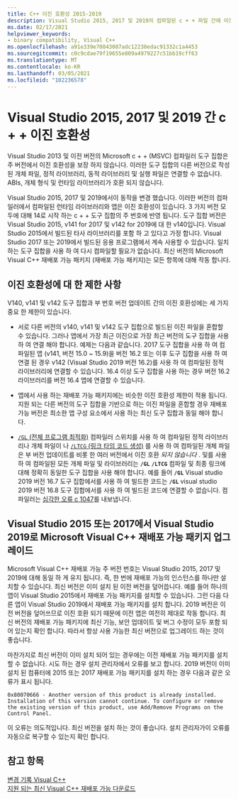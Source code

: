 ```yaml
---
title: C++ 이진 호환성 2015-2019
description: Visual Studio 2015, 2017 및 2019의 컴파일된 c + + 파일 간에 이진 호환성이 작동 하는 방식을 설명 합니다. 하나의 Microsoft Visual C++ 재배포 가능 패키지는 세 가지 버전 모두에 대해 작동 합니다.
ms.date: 02/17/2021
helpviewer_keywords:
- binary compatibility, Visual C++
ms.openlocfilehash: a91e339e70843087adc12238edac91332c1a4453
ms.sourcegitcommit: c0c9cdae79f19655e809a4979227c51bb19cff63
ms.translationtype: MT
ms.contentlocale: ko-KR
ms.lasthandoff: 03/05/2021
ms.locfileid: "102236578"
---
```

# <a name="c-binary-compatibility-between-visual-studio-2015-2017-and-2019"></a>Visual Studio 2015, 2017 및 2019 간 c + + 이진 호환성

Visual Studio 2013 및 이전 버전의 Microsoft c + + (MSVC) 컴파일러 도구 집합은 주 버전에서 이진 호환성을 보장 하지 않습니다. 이러한 도구 집합의 다른 버전으로 작성 된 개체 파일, 정적 라이브러리, 동적 라이브러리 및 실행 파일은 연결할 수 없습니다. ABIs, 개체 형식 및 런타임 라이브러리가 호환 되지 않습니다.

Visual Studio 2015, 2017 및 2019에서이 동작을 변경 했습니다. 이러한 버전의 컴파일러에서 컴파일된 런타임 라이브러리와 앱은 이진 호환성이 있습니다. 3 가지 버전 모두에 대해 14로 시작 하는 c + + 도구 집합의 주 번호에 반영 됩니다. 도구 집합 버전은 Visual Studio 2015, v141 for 2017 및 v142 for 2019에 대 한 v140입니다. Visual Studio 2015에서 빌드된 타사 라이브러리를 포함 하 고 있다고 가정 합니다. Visual Studio 2017 또는 2019에서 빌드된 응용 프로그램에서 계속 사용할 수 있습니다. 일치 하는 도구 집합을 사용 하 여 다시 컴파일할 필요가 없습니다. 최신 버전의 Microsoft Visual C++ 재배포 가능 패키지 (재배포 가능 패키지)는 모든 항목에 대해 작동 합니다.

## <a name="restrictions-on-binary-compatibility"></a><a name="restrictions"></a> 이진 호환성에 대 한 제한 사항

V140, v141 및 v142 도구 집합과 부 번호 버전 업데이트 간의 이진 호환성에는 세 가지 중요 한 제한이 있습니다.

- 서로 다른 버전의 v140, v141 및 v142 도구 집합으로 빌드된 이진 파일을 혼합할 수 있습니다. 그러나 앱에서 가장 최근 이진으로 가장 최근 버전의 도구 집합을 사용 하 여 연결 해야 합니다. 예제는 다음과 같습니다. 2017 도구 집합을 사용 하 여 컴파일된 앱 (v141, 버전 15.0 ~ 15.9)을 버전 16.2 또는 이후 도구 집합을 사용 하 여 연결 된 경우 v142 (Visual Studio 2019 버전 16.2)를 사용 하 여 컴파일된 정적 라이브러리에 연결할 수 있습니다. 16.4 이상 도구 집합을 사용 하는 경우 버전 16.2 라이브러리를 버전 16.4 앱에 연결할 수 있습니다.

- 앱에서 사용 하는 재배포 가능 패키지에는 비슷한 이진 호환성 제한이 적용 됩니다. 지원 되는 다른 버전의 도구 집합을 기반으로 하는 이진 파일을 혼합할 경우 재배포 가능 버전은 최소한 앱 구성 요소에서 사용 하는 최신 도구 집합과 동일 해야 합니다.

- [ `/GL` (전체 프로그램 최적화)](../build/reference/gl-whole-program-optimization.md) 컴파일러 스위치를 사용 하 여 컴파일된 정적 라이브러리나 개체 파일이 나 [ `/LTCG` (링크 타임 코드 생성)](../build/reference/ltcg-link-time-code-generation.md) 를 사용 하 여 컴파일된 개체 파일은 부 버전 업데이트를 비롯 한 여러 버전에서 이진 호환 *되지 않습니다* . 및를 사용 하 여 컴파일된 모든 개체 파일 및 라이브러리는 **`/GL`** **`/LTCG`** 컴파일 및 최종 링크에 대해 정확히 동일한 도구 집합을 사용 해야 합니다. 예를 들어 **`/GL`** Visual studio 2019 버전 16.7 도구 집합에서를 사용 하 여 빌드한 코드는 **`/GL`** visual studio 2019 버전 16.8 도구 집합에서를 사용 하 여 빌드된 코드에 연결할 수 없습니다. 컴파일러는 [심각한 오류 c 1047](../error-messages/compiler-errors-1/fatal-error-c1047.md)를 내보냅니다.

## <a name="upgrade-the-microsoft-visual-c-redistributable-from-visual-studio-2015-or-2017-to-visual-studio-2019"></a>Visual Studio 2015 또는 2017에서 Visual Studio 2019로 Microsoft Visual C++ 재배포 가능 패키지 업그레이드

Microsoft Visual C++ 재배포 가능 주 버전 번호는 Visual Studio 2015, 2017 및 2019에 대해 동일 하 게 유지 됩니다. 즉, 한 번에 재배포 가능의 인스턴스를 하나만 설치할 수 있습니다. 최신 버전은 이미 설치 된 이전 버전을 덮어씁니다. 예를 들어 하나의 앱이 Visual Studio 2015에서 재배포 가능 패키지를 설치할 수 있습니다. 그런 다음 다른 앱이 Visual Studio 2019에서 재배포 가능 패키지를 설치 합니다. 2019 버전은 이전 버전을 덮어쓰므로 이진 호환 되기 때문에 이전 앱은 여전히 제대로 작동 합니다. 최신 버전의 재배포 가능 패키지에 최신 기능, 보안 업데이트 및 버그 수정이 모두 포함 되어 있는지 확인 합니다. 따라서 항상 사용 가능한 최신 버전으로 업그레이드 하는 것이 좋습니다.

마찬가지로 최신 버전이 이미 설치 되어 있는 경우에는 이전 재배포 가능 패키지를 설치할 수 없습니다. 시도 하는 경우 설치 관리자에서 오류를 보고 합니다. 2019 버전이 이미 설치 된 컴퓨터에 2015 또는 2017 재배포 가능 패키지를 설치 하는 경우 다음과 같은 오류가 표시 됩니다.

```Output
0x80070666 - Another version of this product is already installed. Installation of this version cannot continue. To configure or remove the existing version of this product, use Add/Remove Programs on the Control Panel.
```

이 오류는 의도적입니다. 최신 버전을 설치 하는 것이 좋습니다. 설치 관리자가이 오류를 자동으로 복구할 수 있는지 확인 합니다.

## <a name="see-also"></a>참고 항목

[변경 기록 Visual C++](../porting/visual-cpp-change-history-2003-2015.md)\
[지원 되는 최신 Visual C++ 재배포 가능 다운로드](https://support.microsoft.com/help/2977003/the-latest-supported-visual-c-downloads)
